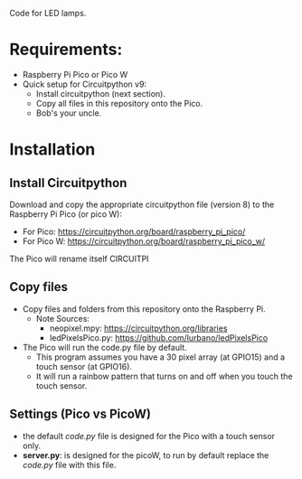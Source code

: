 Code for LED lamps.


# Requirements:
* Raspberry Pi Pico or Pico W
* Quick setup for Circuitpython v9: 
    * Install circuitpython (next section).
    * Copy all files in this repository onto the Pico.
    * Bob's your uncle.

# Installation
## Install Circuitpython
Download and copy the appropriate circuitpython file (version 8) to the Raspberry Pi Pico (or pico W):
* For Pico: https://circuitpython.org/board/raspberry_pi_pico/
* For Pico W: https://circuitpython.org/board/raspberry_pi_pico_w/

The Pico will rename itself CIRCUITPI

## Copy files
* Copy files and folders from this repository onto the Raspberry Pi.
    * Note Sources:
        * neopixel.mpy: https://circuitpython.org/libraries
        * ledPixelsPico.py: https://github.com/lurbano/ledPixelsPico
* The Pico will run the code.py file by default. 
    * This program assumes you have a 30 pixel array (at GPIO15) and a touch sensor (at GPIO16).
    * It will run a rainbow pattern that turns on and off when you touch the touch sensor.

## Settings (Pico vs PicoW)
* the default _code.py_ file is designed for the Pico with a touch sensor only.
* __server.py__: is designed for the picoW, to run by default replace the _code.py_ file with this file.
